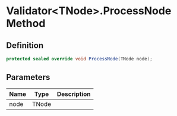 # Validator&lt;TNode&gt;.ProcessNode Method
## Definition

```c#
protected sealed override void ProcessNode(TNode node);
```

## Parameters

| Name | Type | Description |
| ---- | ---- | ----------- |
| node | TNode |  |

